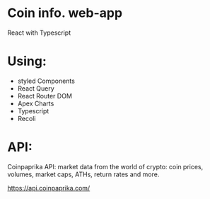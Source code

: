 # Coin info. web-app

React with Typescript

# Using:

- styled Components
- React Query
- React Router DOM
- Apex Charts
- Typescript
- Recoli

# API:

Coinpaprika API:
market data from the world of crypto: coin prices, volumes, market caps, ATHs, return rates and more.

https://api.coinpaprika.com/

